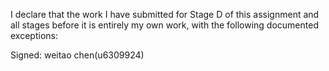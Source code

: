 I declare that the work I have submitted for Stage D of this assignment and all stages before it is entirely my own work, with the following documented exceptions:


Signed: weitao chen(u6309924)
